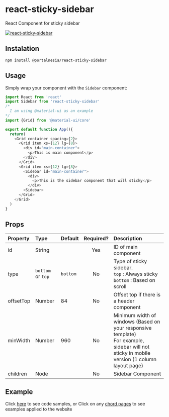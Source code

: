 react-sticky-sidebar
================
React Component for sticky sidebar

[![react-sticky-sidebar ](example/example.gif)](https://portalnesia.com)

## Instalation ##

```npm install @portalnesia/react-sticky-sidebar```

## Usage ##

Simply wrap your component with the ```Sidebar``` component:

```js
import React from 'react'
import Sidebar from 'react-sticky-sidebar'
/*
  I am using @material-ui as an example
*/
import {Grid} from '@material-ui/core'

export default function App(){
  return(
    <Grid container spacing={2}>
      <Grid item xs={12} lg={8}>
        <div id="main-container">
          <p>This is main component</p>
        </div>
      </Grid>
      <Grid item xs={12} lg={8}>
        <Sidebar id="main-container">
          <div>
            <p>This is the sidebar component that will sticky</p>
          </div>
        <Sidebar>
      </Grid>
    </Grid>
  )
}
```

## Props ##

| Property | Type | Default | Required? | Description |
|:---|:---|:---|:---:|:---|
| id | String |  | Yes | ID of main component |
| type | ```bottom``` or ```top``` | ```bottom``` | No | Type of sticky sidebar. <br>```top``` : Always sticky <br>```bottom``` : Based on scroll |
| offsetTop | Number | 84 | No | Offset top if there is a header component |
| minWidth | Number | 960 | No | Minimum width of windows (Based on your responsive template)<br>For example, sidebar will not sticky in mobile version (1 column layout page) |
| children | Node |  | No | Sidebar Component |

## Example ##

Click [here](https://github.com/Portalnesia/react-sticky-sidebar/blob/main/example/index.js "Example") to see code samples, or
Click on any [chord pages](https://portalnesia.com/chord "Portalnesia Chord") to see examples applied to the website

